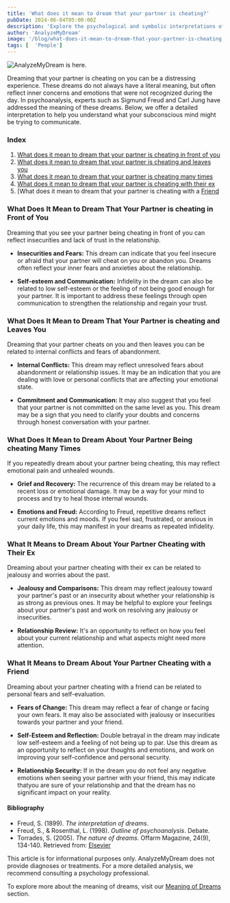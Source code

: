 ```yaml
---
title: 'What does it mean to dream that your partner is cheating?'
pubDate: 2024-06-04T05:00:00Z
description: 'Explore the psychological and symbolic interpretations of dreams in which your partner is cheating, to discover the meanings behind these dream experiences.'
author: 'AnalyzeMyDream'
image: '/blog/what-does-it-mean-to-dream-that-your-partner-is-cheating.jpeg'
tags: [  'People']
---
```


![AnalyzeMyDream is here.](/blog/what-does-it-mean-to-dream-that-your-partner-is-cheating.jpeg)

Dreaming that your partner is cheating on you can be a distressing experience. These dreams do not always have a literal meaning, but often reflect inner concerns and emotions that were not recognized during the day. In psychoanalysis, experts such as Sigmund Freud and Carl Jung have addressed the meaning of these dreams. Below, we offer a detailed interpretation to help you understand what your subconscious mind might be trying to communicate.

### Index

1. [What does it mean to dream that your partner is cheating in front of you](#what-does-it-mean-to-dream-that-your-partner-is-cheating-in-front-of-you)
2. [What does it mean to dream that your partner is cheating and leaves you](#what-does-it-mean-to-dream-that-your-partner-is-cheating-and-leaves-you)
3. [What does it mean to dream that your partner is cheating many times](#what-does-it-mean-to-dream-that-your-partner-is-cheating-many-times)
4. [What does it mean to dream that your partner is cheating with their ex](#what-does-it-mean-to-dream-that-your-partner-is-cheating-with-their-ex)
5. [What does it mean to dream that your partner is cheating with a [Friend](#what-does-it-mean-to-dream-that-your-partner-is-cheating-with-a-friend)

### What Does It Mean to Dream That Your Partner is cheating in Front of You

Dreaming that you see your partner being cheating in front of you can reflect insecurities and lack of trust in the relationship.

- **Insecurities and Fears:** This dream can indicate that you feel insecure or afraid that your partner will cheat on you or abandon you. Dreams often reflect your inner fears and anxieties about the relationship.

- **Self-esteem and Communication:** Infidelity in the dream can also be related to low self-esteem or the feeling of not being good enough for your partner. It is important to address these feelings through open communication to strengthen the relationship and regain your trust.

### What Does It Mean to Dream That Your Partner is cheating and Leaves You

Dreaming that your partner cheats on you and then leaves you can be related to internal conflicts and fears of abandonment.

- **Internal Conflicts:** This dream may reflect unresolved fears about abandonment or relationship issues. It may be an indication that you are dealing with love or personal conflicts that are affecting your emotional state.

- **Commitment and Communication:** It may also suggest that you feel that your partner is not committed on the same level as you. This dream may be a sign that you need to clarify your doubts and concerns through honest conversation with your partner.

### What Does It Mean to Dream About Your Partner Being cheating Many Times

If you repeatedly dream about your partner being cheating, this may reflect emotional pain and unhealed wounds.

- **Grief and Recovery:** The recurrence of this dream may be related to a recent loss or emotional damage. It may be a way for your mind to process and try to heal those internal wounds.

- **Emotions and Freud:** According to Freud, repetitive dreams reflect current emotions and moods. If you feel sad, frustrated, or anxious in your daily life, this may manifest in your dreams as repeated infidelity.

### What It Means to Dream About Your Partner Cheating with Their Ex

Dreaming about your partner cheating with their ex can be related to jealousy and worries about the past.

- **Jealousy and Comparisons:** This dream may reflect jealousy toward your partner's past or an insecurity about whether your relationship is as strong as previous ones. It may be helpful to explore your feelings about your partner's past and work on resolving any jealousy or insecurities.

- **Relationship Review:** It's an opportunity to reflect on how you feel about your current relationship and what aspects might need more attention.

### What It Means to Dream About Your Partner Cheating with a Friend

Dreaming about your partner cheating with a friend can be related to personal fears and self-evaluation.

- **Fears of Change:** This dream may reflect a fear of change or facing your own fears. It may also be associated with jealousy or insecurities towards your partner and your friend.

- **Self-Esteem and Reflection:** Double betrayal in the dream may indicate low self-esteem and a feeling of not being up to par. Use this dream as an opportunity to reflect on your thoughts and emotions, and work on improving your self-confidence and personal security.

- **Relationship Security:** If in the dream you do not feel any negative emotions when seeing your partner with your friend, this may indicate thatyou are sure of your relationship and that the dream has no significant impact on your reality.

#### Bibliography

- Freud, S. (1899). *The interpretation of dreams*.
- Freud, S., & Rosenthal, L. (1998). *Outline of psychoanalysis*. Debate.
- Torrades, S. (2005). *The nature of dreams*. Offarm Magazine, 24(9), 134-140. Retrieved from: [Elsevier](https://www.elsevier.es/es-revista-offarm-4-articulo-la-naturaleza-suenos-13079597)

This article is for informational purposes only. AnalyzeMyDream does not provide diagnoses or treatments. For a more detailed analysis, we recommend consulting a psychology professional.

To explore more about the meaning of dreams, visit our [Meaning of Dreams](#) section.